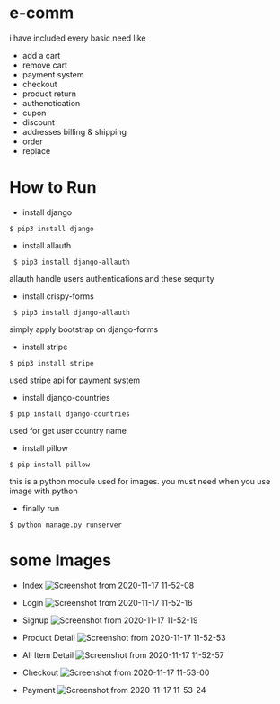 # e-comm

i have included every basic need like


- add a cart 
- remove cart 
- payment system 
- checkout 
- product return 
- authenctication 
-  cupon 
- discount 
- addresses billing & shipping 
- order 
- replace 




# How to Run 
- install django

```
$ pip3 install django
```
- install allauth  

```
 $ pip3 install django-allauth 
```
allauth handle users authentications and these sequrity 

- install crispy-forms

```
 $ pip3 install django-allauth 
```
simply apply bootstrap on django-forms

- install stripe

```
$ pip3 install stripe

```
used stripe api for payment system 

- install django-countries

```
$ pip install django-countries

```
used for get user country name

- install pillow 

```
$ pip install pillow
```
this is a python module used for images. you must need when you use image with python

- finally run 

```
$ python manage.py runserver
```




# some Images

- Index 
 ![Screenshot from 2020-11-17 11-52-08](https://user-images.githubusercontent.com/51693679/99354018-ab291300-28cb-11eb-925d-a095fa9f0f75.png)

- Login
 ![Screenshot from 2020-11-17 11-52-16](https://user-images.githubusercontent.com/51693679/99354088-c2680080-28cb-11eb-808b-af9f2ac020b3.png)

- Signup 
![Screenshot from 2020-11-17 11-52-19](https://user-images.githubusercontent.com/51693679/99354169-f04d4500-28cb-11eb-9045-315e35682bb1.png)

- Product Detail
![Screenshot from 2020-11-17 11-52-53](https://user-images.githubusercontent.com/51693679/99354208-065b0580-28cc-11eb-8b69-274dc3570e07.png)

- All Item Detail
![Screenshot from 2020-11-17 11-52-57](https://user-images.githubusercontent.com/51693679/99354244-1ffc4d00-28cc-11eb-9720-afb3b085dca9.png)

- Checkout
![Screenshot from 2020-11-17 11-53-00](https://user-images.githubusercontent.com/51693679/99354281-31455980-28cc-11eb-9e8c-e3fe7c87f79e.png)

- Payment
![Screenshot from 2020-11-17 11-53-24](https://user-images.githubusercontent.com/51693679/99354319-415d3900-28cc-11eb-8bd7-c25c70152cbc.png)








